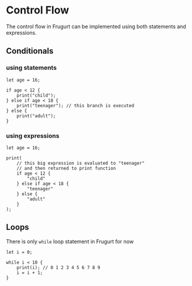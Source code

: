 # Control Flow

The control flow in Frugurt can be implemented using both statements and expressions.

## Conditionals

### using statements
```frugurt
let age = 16;

if age < 12 {
    print("child");
} else if age < 18 {
    print("teenager"); // this branch is executed
} else {
    print("adult");
}
```

### using expressions
```frugurt
let age = 16;

print(
    // this big expression is evaluated to "teenager"
    // and then returned to print function
    if age < 12 {
        "child"
    } else if age < 18 {
        "teenager"
    } else {
        "adult"
    }
);
```

## Loops

There is only `while` loop statement in Frugurt for now

```frugurt
let i = 0;

while i < 10 {
    print(i); // 0 1 2 3 4 5 6 7 8 9
    i = i + 1;
}
```